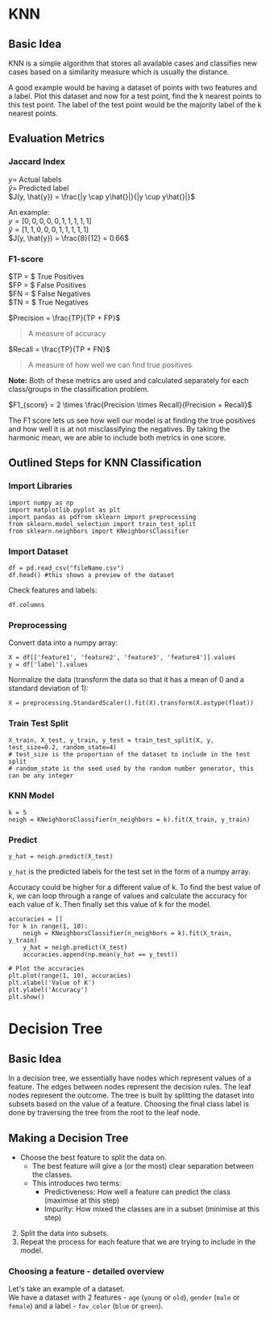 # KNN 
## Basic Idea
KNN is a simple algorithm that stores all available cases and classifies new cases based on a similarity measure which is usually the distance.  

A good example would be having a dataset of points with two features and a label. Plot this dataset and now for a test point, find the k nearest points to this test point. The label of the test point would be the majority label of the k nearest points.

## Evaluation Metrics
### Jaccard Index
$y =$ Actual labels  
$\hat{y} =$ Predicted label  
$J(y, \hat{y}) = \frac{|y \cap y\hat{}|}{|y \cup y\hat{}|}$

An example:  
$y = [0, 0, 0, 0, 0, 1, 1, 1, 1, 1]$  
$\hat{y} = [1, 1, 0, 0, 0, 1, 1, 1, 1, 1]$  
$J(y, \hat{y}) = \frac{8}{12} = 0.66$

### F1-score
$TP = $ True Positives  
$FP = $ False Positives  
$FN = $ False Negatives  
$TN = $ True Negatives  

$Precision = \frac{TP}{TP + FP}$
> A measure of accuracy  

$Recall = \frac{TP}{TP + FN}$  
> A measure of how well we can find true positives


**Note:** Both of these metrics are used and calculated separately for each class/groups in the classification problem.

$F1_{score} = 2 \times \frac{Precision \times Recall}{Precision + Recall}$

The F1 score lets us see how well our model is at finding the true positives and how well it is at not misclassifying the negatives. By taking the harmonic mean, we are able to include both metrics in one score.

## Outlined Steps for KNN Classification
### Import Libraries
~~~
import numpy as np
import matplotlib.pyplot as plt
import pandas as pdfrom sklearn import preprocessing
from sklearn.model_selection import train_test_split
from sklearn.neighbors import KNeighborsClassifier
~~~

### Import Dataset
~~~
df = pd.read_csv("fileName.csv")
df.head() #this shows a preview of the dataset
~~~

Check features and labels:
~~~
df.columns
~~~

### Preprocessing

Convert data into a numpy array:
~~~
X = df[['feature1', 'feature2', 'feature3', 'feature4']].values
y = df['label'].values
~~~

Normalize the data (transform the data so that it has a mean of 0 and a standard deviation of 1):
~~~
X = preprocessing.StandardScaler().fit(X).transform(X.astype(float))
~~~

### Train Test Split
~~~
X_train, X_test, y_train, y_test = train_test_split(X, y, test_size=0.2, random_state=4)
# test_size is the proportion of the dataset to include in the test split
# random_state is the seed used by the random number generator, this can be any integer
~~~


### KNN Model
~~~
k = 5
neigh = KNeighborsClassifier(n_neighbors = k).fit(X_train, y_train)
~~~

### Predict
~~~
y_hat = neigh.predict(X_test)
~~~

`y_hat` is the predicted labels for the test set in the form of a numpy array.

Accuracy could be higher for a different value of k. To find the best value of k, we can loop through a range of values and calculate the accuracy for each value of k. Then finally set this value of k for the model.

~~~
accuracies = []
for k in range(1, 10):
    neigh = KNeighborsClassifier(n_neighbors = k).fit(X_train, y_train)
    y_hat = neigh.predict(X_test)
    accuracies.append(np.mean(y_hat == y_test))

# Plot the accuracies
plt.plot(range(1, 10), accuracies)
plt.xlabel('Value of K')
plt.ylabel('Accuracy')
plt.show()
~~~

# Decision Tree
## Basic Idea
In a decision tree, we essentially have nodes which represent values of a feature. The edges between nodes represent the decision rules. The leaf nodes represent the outcome. The tree is built by splitting the dataset into subsets based on the value of a feature. Choosing the final class label is done by traversing the tree from the root to the leaf node. 

## Making a Decision Tree
- Choose the best feature to split the data on.
    - The best feature will give a (or the most) clear separation between the classes.
    - This introduces two terms:
        - Predictiveness: How well a feature can predict the class (maximise at this step)
        - Impurity: How mixed the classes are in a subset (minimise at this step)
2. Split the data into subsets.
3. Repeat the process for each feature that we are trying to include in the model.

### Choosing a feature - detailed overview
Let's take an example of a dataset.  
We have a dataset with 2 features - `age` (`young` or `old`), `gender` (`male` or `female`) and a label -  `fav_color` (`blue` or `green`).